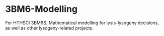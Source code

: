 # 3BM6-Modelling
For HTHSCI 3BM6S. Mathematical modelling for lysis-lysogeny decisions, as well as other lysogeny-related projects.
